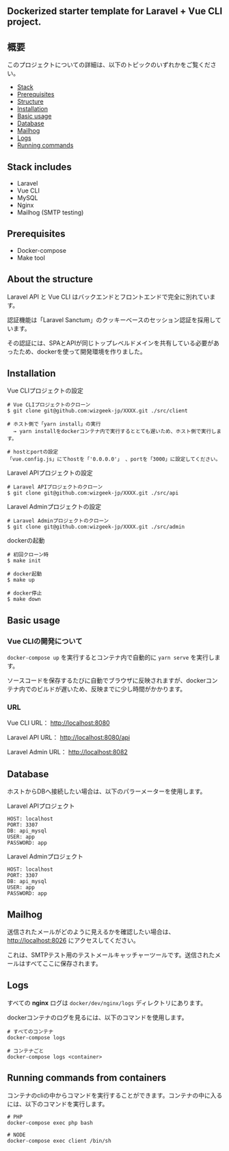 ## Dockerized starter template for Laravel + Vue CLI project.

## 概要

このプロジェクトについての詳細は、以下のトピックのいずれかをご覧ください。

* [Stack](#stack-includes)
* [Prerequisites](#prerequisites)
* [Structure](#about-the-structure)
* [Installation](#installation)
* [Basic usage](#basic-usage)
* [Database](#database)
* [Mailhog](#mailhog)
* [Logs](#logs)
* [Running commands](#running-commands-from-containers)

## Stack includes
* Laravel
* Vue CLI
* MySQL
* Nginx
* Mailhog (SMTP testing)

## Prerequisites
- Docker-compose
- Make tool

## About the structure
Laravel API と Vue CLI はバックエンドとフロントエンドで完全に別れています。 

認証機能は「Laravel Sanctum」のクッキーベースのセッション認証を採用しています。 

その認証には、SPAとAPIが同じトップレベルドメインを共有している必要があったため、dockerを使って開発環境を作りました。 

## Installation

Vue CLIプロジェクトの設定
```
# Vue CLIプロジェクトのクローン
$ git clone git@github.com:wizgeek-jp/XXXX.git ./src/client

# ホスト側で「yarn install」の実行
  → yarn installをdockerコンテナ内で実行するととても遅いため、ホスト側で実行します。

# hostとportの設定
「vue.config.js」にてhostを「'0.0.0.0'」 、portを「3000」に設定してください。
```

Laravel APIプロジェクトの設定
```
# Laravel APIプロジェクトのクローン
$ git clone git@github.com:wizgeek-jp/XXXX.git ./src/api
```

Laravel Adminプロジェクトの設定
```
# Laravel Adminプロジェクトのクローン
$ git clone git@github.com:wizgeek-jp/XXXX.git ./src/admin
```

dockerの起動
```
# 初回クローン時
$ make init

# docker起動
$ make up

# docker停止
$ make down
```
## Basic usage

### Vue CLIの開発について
`docker-compose up` を実行するとコンテナ内で自動的に `yarn serve` を実行します。 

ソースコードを保存するたびに自動でブラウザに反映されますが、dockerコンテナ内でのビルドが遅いため、反映までに少し時間がかかります。 

### URL

Vue CLI URL： [http://localhost:8080](http://localhost:8080) 

Laravel API URL： [http://localhost:8080/api](http://localhost:8080/api) 

Laravel Admin URL： [http://localhost:8082](http://localhost:8082) 

## Database

ホストからDBへ接続したい場合は、以下のパラーメーターを使用します。 

Laravel APIプロジェクト
```
HOST: localhost
PORT: 3307
DB: api_mysql
USER: app
PASSWORD: app
```

Laravel Adminプロジェクト
```
HOST: localhost
PORT: 3307
DB: api_mysql
USER: app
PASSWORD: app
```

## Mailhog
送信されたメールがどのように見えるかを確認したい場合は、 [http://localhost:8026](http://localhost:8026) にアクセスしてください。 

これは、SMTPテスト用のテストメールキャッチャーツールです。送信されたメールはすべてここに保存されます。

## Logs
すべての **nginx** ログは `docker/dev/nginx/logs` ディレクトリにあります。

dockerコンテナのログを見るには、以下のコマンドを使用します。
```
# すべてのコンテナ
docker-compose logs

# コンテナごと
docker-compose logs <container>
```

## Running commands from containers
コンテナのcliの中からコマンドを実行することができます。コンテナの中に入るには、以下のコマンドを実行します。
```
# PHP
docker-compose exec php bash

# NODE
docker-compose exec client /bin/sh
```
